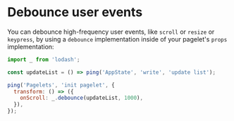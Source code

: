 # Debounce user events

You can debounce high-frequency user events, like `scroll` or `resize` or `keypress`, by using a `debounce` implementation inside of your pagelet's `props` implementation:

```javascript
import _ from 'lodash';

const updateList = () => ping('AppState', 'write', 'update list');

ping('Pagelets', 'init pagelet', {
  transform: () => ({
    onScroll: _.debounce(updateList, 1000),
  }),
});
```
